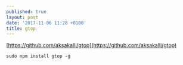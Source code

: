 ```yaml
---
published: true
layout: post
date: '2017-11-06 11:28 +0100'
title: gtop
---
```

[https://github.com/aksakalli/gtop](https://github.com/aksakalli/gtop)

    sudo npm install gtop -g
